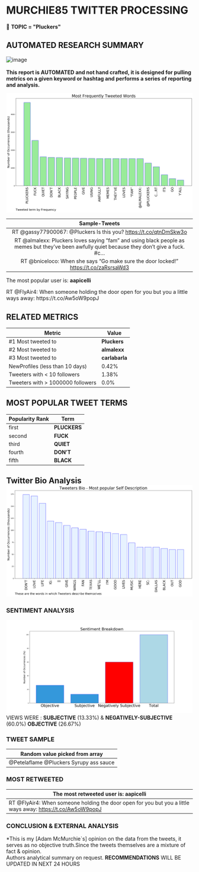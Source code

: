 # MURCHIE85 TWITTER PROCESSING 
&#x1F34E; **TOPIC = "Pluckers"**

## AUTOMATED RESEARCH SUMMARY

![image](https://marketingplatform.google.com/about/static/images/gmp/analytics-smb-benefit.jpg)
<br></br>
<b> This report is AUTOMATED and not hand crafted, it is designed for pulling metrics on a given keyword or hashtag and performs a series of reporting and analysis.</b>



![image](TWEETS.png)



|                **Sample-Tweets**        |
| :-------------: |
| RT @gassy77900067: @Pluckers Is this you? https://t.co/qtnDmSkw3o |
| RT @almalexx: Pluckers loves saying “fam” and using black people as memes but they’ve been awfully quiet because they don’t give a fuck. #c… |
| RT @bniceloco: When she says “Go make sure the door locked!” https://t.co/zaRsrsaWd3 |

The most popular user is: **aapicelli**
<div class="alert alert-block alert-danger"> RT @FlyAir4: When someone holding the door open for you but you a little ways away: https://t.co/Aw5oW9popJ</div>

## RELATED METRICS<br>
| Metric | Value |
| ------------- | ------------- |
| #1 Most tweeted to  | **Pluckers** |
| #2 Most tweeted to  | **almalexx** |
| #3 Most tweeted to  | **carlabarla** |
| NewProfiles (less than 10 days) | 0.42%  |
| Tweeters with < 10 followers  | 1.38%|
| Tweeters with > 1000000 followers  | 0.0%  |



## MOST POPULAR TWEET TERMS 


| Popularity Rank  | Term |
| ------------- | ------------- |
| first  | **PLUCKERS**  |
| second  | **FUCK**  |
| third  | **QUIET** |
| fourth  | **DON’T**  |
| fifth  | **BLACK**  |


## Twitter Bio Analysis![image](BIO.png)
### SENTIMENT ANALYSIS
![image](sentiment.png)
VIEWS WERE : **SUBJECTIVE**  (13.33%) & **NEGATIVELY-SUBJECTIVE** (60.0%) **OBJECTIVE** (26.67%)

### TWEET SAMPLE 
| Random value picked from array |
| ------------- |
|@Petelaflame @Pluckers Syrupy ass sauce |

### MOST RETWEETED 

| The most retweeted user is: **aapicelli**  |
| ------------- |
| RT @FlyAir4: When someone holding the door open for you but you a little ways away: https://t.co/Aw5oW9popJ |

### CONCLUSION & EXTERNAL ANALYSIS

*This is my [Adam McMurchie`s] opinion on the data from the tweets, it serves as no objective truth.Since the tweets themselves are a mixture of fact & opinion.<br>
Authors analytical summary on request.
**RECOMMENDATIONS** WILL BE UPDATED IN NEXT  24 HOURS <br>